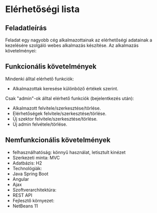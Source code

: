 # Elérhetőségi lista
## Feladatleírás
Feladat egy nagyobb cég alkalmazottainak az elérhetőségi adatainak a kezelésére szolgáló webes alkalmazás készítése. Az alkalmazás követelményei:
## Funkcionális követelmények
Mindenki álltal elérhető funkciók:
- Alkalmazottak keresése különböző értékek szerint.

Csak "admin"-ok álltal elérhető funkciók (bejelentkezés után):
- Alkalmazott felvitele/szerkesztése/törlése.
- Elérhetőségek felvitele/szerkesztése/törlése.
- Új szektor felvitele/szerkesztése/törlése.
- Új admin felvétele/törlése.
## Nemfunkcionális követelmények
- felhasználhatóság: könnyű használat, letisztult kinézet
- Szerkezeti minta: MVC
- Adatbázis: H2
- Technológiák:
 - Java Spring Boot
 - Angular
 - Ajax
- Szoftverarchitektúra:
 - REST API
- Fejlesztő környezet: 
 - NetBeans 11
